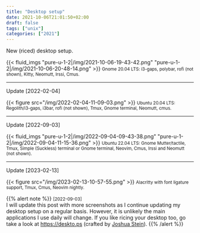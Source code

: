 ```yaml
---
title: "Desktop setup"
date: 2021-10-06T21:01:50+02:00
draft: false
tags: ["unix"]
categories: ["2021"]
---
```


New (riced) desktop setup.

{{< fluid_imgs
  "pure-u-1-2|/img/2021-10-06-19-43-42.png"
  "pure-u-1-2|/img/2021-10-06-20-48-14.png" >}}
<small> Gnome 20.04 LTS: i3-gaps, polybar, rofi (not shown), Kitty, Neomutt, Irssi, Cmus.</small>

---

Update [2022-02-04]

{{< figure src="/img/2022-02-04-11-09-03.png" >}}
<small> Ubuntu 20.04 LTS: Regolith/i3-gaps, i3bar, rofi (not shown), Tmux, Gnome terminal, Neomutt, cmus.</small>

---

Update [2022-09-03]

{{< fluid_imgs
  "pure-u-1-2|/img/2022-09-04-09-43-38.png"
  "pure-u-1-2|/img/2022-09-04-11-15-36.png" >}}
<small> Ubuntu 22.04 LTS: Gnome Mutter/tactile, Tmux, Simple (Suckless) terminal or Gnome terminal, Neovim, Cmus, Irssi and Neomutt (not shown).</small>

---

Update [2023-02-13]

{{< figure src="/img/2023-02-13-10-57-55.png" >}}
<small>Alacritty with font ligature support, Tmux, Cmus, Neovim nightly.</small>

{{% alert note %}}
<small>[2022-09-03]</small><br>
I will update this post with more screenshots as I continue updating my desktop setup on a regular basis. However, it is unlikely the main applications I use daily will change. If you like ricing your desktop too, go take a look at <https://deskto.ps> (crafted by [Joshua Stein](https://jcs.org)).
{{% /alert %}}
